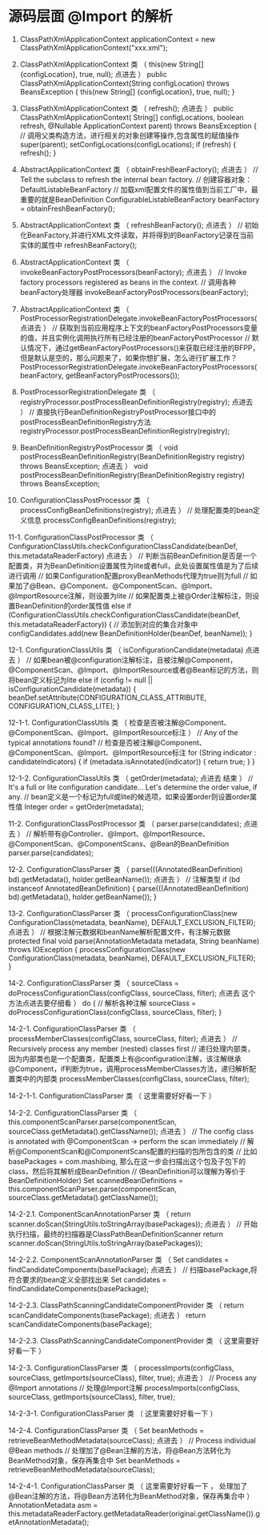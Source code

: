 # 源码层面 @Import 的解析 
1. ClassPathXmlApplicationContext applicationContext = new ClassPathXmlApplicationContext("xxx.xml");

2. ClassPathXmlApplicationContext 类 （ this(new String[] {configLocation}, true, null); 点进去 ）
   public ClassPathXmlApplicationContext(String configLocation) throws BeansException {
   this(new String[] {configLocation}, true, null);
   }

3. ClassPathXmlApplicationContext 类 （ refresh(); 点进去 ）
   public ClassPathXmlApplicationContext(
   String[] configLocations, boolean refresh, @Nullable ApplicationContext parent)
   throws BeansException {
   // 调用父类构造方法，进行相关的对象创建等操作,包含属性的赋值操作
   super(parent);
   setConfigLocations(configLocations);
   if (refresh) {
   refresh();
   }

4. AbstractApplicationContext 类 （ obtainFreshBeanFactory(); 点进去 ）
   // Tell the subclass to refresh the internal bean factory.
   // 创建容器对象：DefaultListableBeanFactory
   // 加载xml配置文件的属性值到当前工厂中，最重要的就是BeanDefinition
   ConfigurableListableBeanFactory beanFactory = obtainFreshBeanFactory();

5. AbstractApplicationContext 类 （ refreshBeanFactory(); 点进去 ）
   // 初始化BeanFactory,并进行XML文件读取，并将得到的BeanFactory记录在当前实体的属性中
   refreshBeanFactory();

6. AbstractApplicationContext 类 （ invokeBeanFactoryPostProcessors(beanFactory); 点进去 ）
   // Invoke factory processors registered as beans in the context.
   // 调用各种beanFactory处理器
   invokeBeanFactoryPostProcessors(beanFactory);

7. AbstractApplicationContext 类 （ PostProcessorRegistrationDelegate.invokeBeanFactoryPostProcessors( 点进去 ）
   // 获取到当前应用程序上下文的beanFactoryPostProcessors变量的值，并且实例化调用执行所有已经注册的beanFactoryPostProcessor
   // 默认情况下，通过getBeanFactoryPostProcessors()来获取已经注册的BFPP，但是默认是空的，那么问题来了，如果你想扩展，怎么进行扩展工作？
   PostProcessorRegistrationDelegate.invokeBeanFactoryPostProcessors(beanFactory, getBeanFactoryPostProcessors());

8. PostProcessorRegistrationDelegate 类 （ registryProcessor.postProcessBeanDefinitionRegistry(registry); 点进去 ）
   // 直接执行BeanDefinitionRegistryPostProcessor接口中的postProcessBeanDefinitionRegistry方法
   registryProcessor.postProcessBeanDefinitionRegistry(registry);

9. BeanDefinitionRegistryPostProcessor 类 （ void postProcessBeanDefinitionRegistry(BeanDefinitionRegistry registry) throws BeansException; 点进去 ）
   void postProcessBeanDefinitionRegistry(BeanDefinitionRegistry registry) throws BeansException;

10. ConfigurationClassPostProcessor 类 （ processConfigBeanDefinitions(registry); 点进去 ）
    // 处理配置类的bean定义信息
    processConfigBeanDefinitions(registry);

11-1. ConfigurationClassPostProcessor 类 （ ConfigurationClassUtils.checkConfigurationClassCandidate(beanDef, this.metadataReaderFactory) 点进去 ）
    // 判断当前BeanDefinition是否是一个配置类，并为BeanDefinition设置属性为lite或者full，此处设置属性值是为了后续进行调用
    // 如果Configuration配置proxyBeanMethods代理为true则为full
    // 如果加了@Bean、@Component、@ComponentScan、@Import、@ImportResource注解，则设置为lite
    // 如果配置类上被@Order注解标注，则设置BeanDefinition的order属性值
    else if (ConfigurationClassUtils.checkConfigurationClassCandidate(beanDef, this.metadataReaderFactory)) {
    // 添加到对应的集合对象中
    configCandidates.add(new BeanDefinitionHolder(beanDef, beanName));
    }

12-1. ConfigurationClassUtils 类 （ isConfigurationCandidate(metadata) 点进去 ）
    // 如果bean被@configuration注解标注，且被注解@Component，@ComponentScan、@Import、@ImportResource或者@Bean标记的方法，则将bean定义标记为lite
    else if (config != null || isConfigurationCandidate(metadata)) {
    beanDef.setAttribute(CONFIGURATION_CLASS_ATTRIBUTE, CONFIGURATION_CLASS_LITE);
    }

12-1-1. ConfigurationClassUtils 类 （ 检查是否被注解@Component、@ComponentScan、@Import、@ImportResource标注 ）
    // Any of the typical annotations found?
    // 检查是否被注解@Component、@ComponentScan、@Import、@ImportResource标注
    for (String indicator : candidateIndicators) {
    if (metadata.isAnnotated(indicator)) {
    return true;
    }
    }

12-1-2. ConfigurationClassUtils 类 （ getOrder(metadata); 点进去 结束 ）
    // It's a full or lite configuration candidate... Let's determine the order value, if any.
    // bean定义是一个标记为full或lite的候选项，如果设置order则设置order属性值
    Integer order = getOrder(metadata);



11-2. ConfigurationClassPostProcessor 类 （ parser.parse(candidates); 点进去 ）
    // 解析带有@Controller、@Import、@ImportResource、@ComponentScan、@ComponentScans、@Bean的BeanDefinition
    parser.parse(candidates);

12-2. ConfigurationClassParser 类 （ parse(((AnnotatedBeanDefinition) bd).getMetadata(), holder.getBeanName()); 点进去 ）
    // 注解类型
    if (bd instanceof AnnotatedBeanDefinition) {
        parse(((AnnotatedBeanDefinition) bd).getMetadata(), holder.getBeanName());
    }

13-2. ConfigurationClassParser 类 （ processConfigurationClass(new ConfigurationClass(metadata, beanName), DEFAULT_EXCLUSION_FILTER); 点进去 ）
    // 根据注解元数据和beanName解析配置文件，有注解元数据
    protected final void parse(AnnotationMetadata metadata, String beanName) throws IOException {
        processConfigurationClass(new ConfigurationClass(metadata, beanName), DEFAULT_EXCLUSION_FILTER);
    }

14-2. ConfigurationClassParser 类 （ sourceClass = doProcessConfigurationClass(configClass, sourceClass, filter); 点进去 这个方法点进去要仔细看 ）
    do {
        // 解析各种注解
        sourceClass = doProcessConfigurationClass(configClass, sourceClass, filter);
    }

14-2-1. ConfigurationClassParser 类 （ processMemberClasses(configClass, sourceClass, filter); 点进去 ）
    // Recursively process any member (nested) classes first
    // 递归处理内部类，因为内部类也是一个配置类，配置类上有@configuration注解，该注解继承@Component，if判断为true，调用processMemberClasses方法，递归解析配置类中的内部类
    processMemberClasses(configClass, sourceClass, filter);

14-2-1-1. ConfigurationClassParser 类 （ 这里需要好好看一下 ）


14-2-2. ConfigurationClassParser 类 （ this.componentScanParser.parse(componentScan, sourceClass.getMetadata().getClassName()); 点进去 ）
    // The config class is annotated with @ComponentScan -> perform the scan immediately
    // 解析@ComponentScan和@ComponentScans配置的扫描的包所包含的类
    // 比如 basePackages = com.mashibing, 那么在这一步会扫描出这个包及子包下的class，然后将其解析成BeanDefinition
    // (BeanDefinition可以理解为等价于BeanDefinitionHolder)
    Set<BeanDefinitionHolder> scannedBeanDefinitions =
    this.componentScanParser.parse(componentScan, sourceClass.getMetadata().getClassName());

14-2-2.1. ComponentScanAnnotationParser 类 （ return scanner.doScan(StringUtils.toStringArray(basePackages)); 点进去 ）
    // 开始执行扫描，最终的扫描器是ClassPathBeanDefinitionScanner
    return scanner.doScan(StringUtils.toStringArray(basePackages));

14-2-2.2. ComponentScanAnnotationParser 类 （ Set<BeanDefinition> candidates = findCandidateComponents(basePackage); 点进去 ）
    // 扫描basePackage,将符合要求的bean定义全部找出来
    Set<BeanDefinition> candidates = findCandidateComponents(basePackage);

14-2-2.3. ClassPathScanningCandidateComponentProvider 类 （ return scanCandidateComponents(basePackage); 点进去 ）
    return scanCandidateComponents(basePackage);

14-2-2.3. ClassPathScanningCandidateComponentProvider 类 （ 这里需要好好看一下 ）


14-2-3. ConfigurationClassParser 类 （ processImports(configClass, sourceClass, getImports(sourceClass), filter, true); 点进去 ）
    // Process any @Import annotations
    // 处理@Import注解
    processImports(configClass, sourceClass, getImports(sourceClass), filter, true);

14-2-3-1. ConfigurationClassParser 类 （ 这里需要好好看一下 ）


14-2-4. ConfigurationClassParser 类 （ Set<MethodMetadata> beanMethods = retrieveBeanMethodMetadata(sourceClass); 点进去 ）
    // Process individual @Bean methods
    // 处理加了@Bean注解的方法，将@Bean方法转化为BeanMethod对象，保存再集合中
    Set<MethodMetadata> beanMethods = retrieveBeanMethodMetadata(sourceClass);

14-2-4-1. ConfigurationClassParser 类 （ 这里需要好好看一下 ， 处理加了@Bean注解的方法，将@Bean方法转化为BeanMethod对象，保存再集合中 ）
    AnnotationMetadata asm =
    this.metadataReaderFactory.getMetadataReader(original.getClassName()).getAnnotationMetadata();
